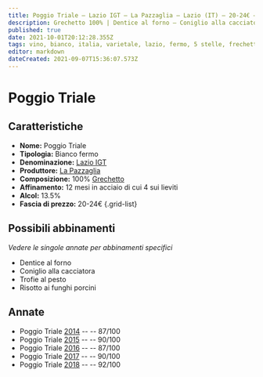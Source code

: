 ```yaml
---
title: Poggio Triale – Lazio IGT – La Pazzaglia – Lazio (IT) – 20-24€ – 4★-5★
description: Grechetto 100% | Dentice al forno – Coniglio alla cacciatora – Trofie al pesto – Risotto ai funghi porcini
published: true
date: 2021-10-01T20:12:28.355Z
tags: vino, bianco, italia, varietale, lazio, fermo, 5 stelle, frechetto, Dentice al forno, Coniglio alla cacciatora, Trofie al pesto, Risotto ai funghi porcini, 20-24€
editor: markdown
dateCreated: 2021-09-07T15:36:07.573Z
---
```


# Poggio Triale

## Caratteristiche
- **Nome:** Poggio Triale
- **Tipologia:** Bianco fermo
- **Denominazione:** [Lazio IGT](/denominazioni/Italia/Lazio/IGT/Lazio)
- **Produttore:** [La Pazzaglia](/produttori/Italia/Lazio/La-Pazzaglia) 
- **Composizione:** 100% [Grechetto](/vitigni/Italia/bacca-bianca/grechetto)
- **Affinamento:** 12 mesi in acciaio di cui 4 sui lieviti
- **Alcol:** 13.5%
- **Fascia di prezzo:** 20-24€
{.grid-list}



## Possibili abbinamenti
*Vedere le singole annate per abbinamenti specifici*

- Dentice al forno
- Coniglio alla cacciatora
- Trofie al pesto
- Risotto ai funghi porcini

## Annate
- Poggio Triale [2014](/vini/Italia/Lazio/La-Pazzaglia/Poggio-Triale/2014) -- <span class="star-3"></span> -- 87/100
- Poggio Triale [2015](/vini/Italia/Lazio/La-Pazzaglia/Poggio-Triale/2015) -- <span class="star-4"></span> -- 90/100
- Poggio Triale [2016](/vini/Italia/Lazio/La-Pazzaglia/Poggio-Triale/2016) -- <span class="star-3"></span> -- 87/100
- Poggio Triale [2017](/vini/Italia/Lazio/La-Pazzaglia/Poggio-Triale/2017) -- <span class="star-4"></span> -- 90/100
- Poggio Triale [2018](/vini/Italia/Lazio/La-Pazzaglia/Poggio-Triale/2018) -- <span class="star-5"></span> -- 92/100



